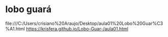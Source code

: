 # lobo guará

file:///C:/Users/crisiano%20Araujo/Desktop/aula01%20Lobo%20Guar%C3%A1.html
https://krisfera.github.io/Lobo-Guar-/aula01.html
